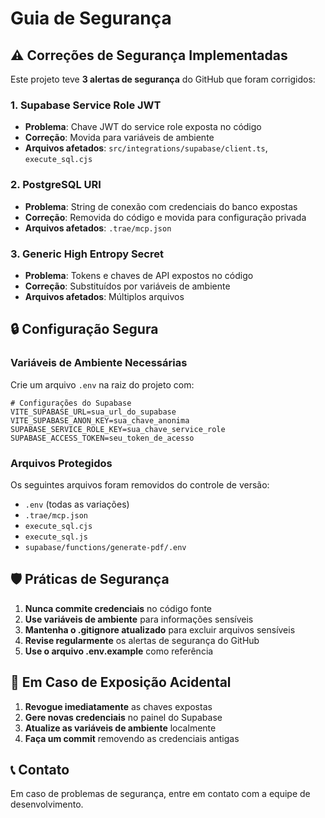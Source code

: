# Guia de Segurança

## ⚠️ Correções de Segurança Implementadas

Este projeto teve **3 alertas de segurança** do GitHub que foram corrigidos:

### 1. **Supabase Service Role JWT** 
- **Problema**: Chave JWT do service role exposta no código
- **Correção**: Movida para variáveis de ambiente
- **Arquivos afetados**: `src/integrations/supabase/client.ts`, `execute_sql.cjs`

### 2. **PostgreSQL URI**
- **Problema**: String de conexão com credenciais do banco expostas
- **Correção**: Removida do código e movida para configuração privada
- **Arquivos afetados**: `.trae/mcp.json`

### 3. **Generic High Entropy Secret**
- **Problema**: Tokens e chaves de API expostos no código
- **Correção**: Substituídos por variáveis de ambiente
- **Arquivos afetados**: Múltiplos arquivos

## 🔒 Configuração Segura

### Variáveis de Ambiente Necessárias

Crie um arquivo `.env` na raiz do projeto com:

```env
# Configurações do Supabase
VITE_SUPABASE_URL=sua_url_do_supabase
VITE_SUPABASE_ANON_KEY=sua_chave_anonima
SUPABASE_SERVICE_ROLE_KEY=sua_chave_service_role
SUPABASE_ACCESS_TOKEN=seu_token_de_acesso
```

### Arquivos Protegidos

Os seguintes arquivos foram removidos do controle de versão:
- `.env` (todas as variações)
- `.trae/mcp.json`
- `execute_sql.cjs`
- `execute_sql.js`
- `supabase/functions/generate-pdf/.env`

## 🛡️ Práticas de Segurança

1. **Nunca commite credenciais** no código fonte
2. **Use variáveis de ambiente** para informações sensíveis
3. **Mantenha o .gitignore atualizado** para excluir arquivos sensíveis
4. **Revise regularmente** os alertas de segurança do GitHub
5. **Use o arquivo .env.example** como referência

## 🚨 Em Caso de Exposição Acidental

1. **Revogue imediatamente** as chaves expostas
2. **Gere novas credenciais** no painel do Supabase
3. **Atualize as variáveis de ambiente** localmente
4. **Faça um commit** removendo as credenciais antigas

## 📞 Contato

Em caso de problemas de segurança, entre em contato com a equipe de desenvolvimento.
